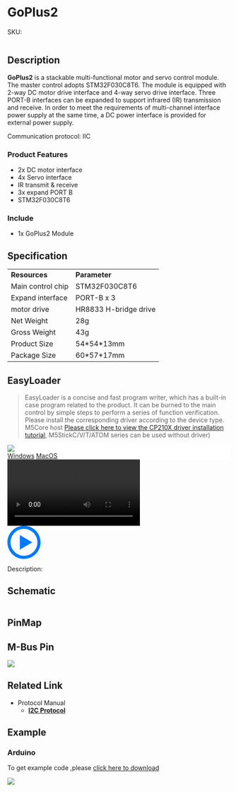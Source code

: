 # GoPlus2

<el-tag effect="plain">SKU:</el-tag>

<div class="product_pic"><img src=""></div>

## Description

**GoPlus2**  is a stackable multi-functional motor and servo control module. The master control adopts STM32F030C8T6. The module is equipped with 2-way DC motor drive interface and 4-way servo drive interface. Three PORT-B interfaces can be expanded to support infrared (IR) transmission and receive. In order to meet the requirements of multi-channel interface power supply at the same time, a DC power interface is provided for external power supply.

Communication protocol: IIC

### Product Features

-  2x DC motor interface
-  4x Servo interface
-  IR transmit & receive
-  3x expand PORT B
-  STM32F030C8T6

### Include

-  1x GoPlus2 Module

## Specification

<table>
   <tr style="font-weight:bold">
      <td>Resources</td>
      <td>Parameter</td>
   </tr>
   <tr>
      <td>Main control chip</td>
      <td>STM32F030C8T6</td>
   </tr>
   <tr>
      <td>Expand interface</td>
      <td>PORT-B x 3</td>
   </tr>
   <tr>
      <td>motor drive</td>
      <td>HR8833 H-bridge drive</td>
   </tr>
   <tr>
      <td>Net Weight</td>
      <td>28g</td>
   </tr>
   <tr>
      <td>Gross Weight</td>
      <td>43g</td>
   </tr>
   <tr>
      <td>Product Size</td>
      <td>54*54*13mm</td>
   </tr>
   <tr>
      <td>Package Size</td>
      <td>60*57*17mm</td>
   </tr>
 </table>

## EasyLoader

>EasyLoader is a concise and fast program writer, which has a built-in case program related to the product. It can be burned to the main control by simple steps to perform a series of function verification. Please install the corresponding driver according to the device type. M5Core host [Please click here to view the CP210X driver installation tutorial](en/arduino/arduino_development), M5StickC/V/T/ATOM series can be used without driver)

<div class="easyloader-box">
    <div style="background-color:white;">
        <div><img src="https://m5stack.oss-cn-shenzhen.aliyuncs.com/image/easyloader_intro.webp"></div>
        <div class="easyloader-btn">
            <a href="">Windows</a>
            <a href="">MacOS</a>
        </div>
    </div>
    <div>
        <video id="example_video" controls>
            <source src="" type="video/mp4">
        </video>
        <div class="easyloader-mask">
        <a>
            <svg id="play-btn" t="1583228776634" class="icon" viewBox="0 0 1024 1024" version="1.1" xmlns="http://www.w3.org/2000/svg" p-id="4152" width="75" height="75"><path d="M512 0C229.216 0 0 229.216 0 512s229.216 512 512 512 512-229.216 512-512S794.784 0 512 0z m0 928C282.24 928 96 741.76 96 512S282.24 96 512 96s416 186.24 416 416-186.24 416-416 416zM384 288l384 224-384 224z" p-id="4153" fill="#007aff"></path></svg></a>
            <p>Description:</p>
            <p></p>
        </div>
    </div>
</div>


## Schematic

<img src="">

## PinMap

## M-Bus Pin

<img src="assets\img\product_pics\module\module_bus.webp"/>

## Related Link

- Protocol Manual 
    - **[I2C Protocol](https://m5stack.oss-cn-shenzhen.aliyuncs.com/resource/docs/datasheet/module/GoPlus_I2C_Protocol%20operation%20instructions.pdf)**

## Example

### Arduino

To get example code ,please [click here to download](https://github.com/m5stack/GoPlus/tree/master/test)

<img src="assets/img/product_pics/module/goplus/goplus_p5.webp">

<script>

   var purchase_link = 'https://m5stack.com/collections/m5-module/products/goplus-module';

   anchor_search(purchase_link);
   scrollFunc();

</script>